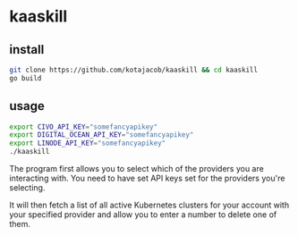 # kaaskill

## install
```sh
git clone https://github.com/kotajacob/kaaskill && cd kaaskill
go build
```

## usage
```sh
export CIVO_API_KEY="somefancyapikey"
export DIGITAL_OCEAN_API_KEY="somefancyapikey"
export LINODE_API_KEY="somefancyapikey"
./kaaskill
```

The program first allows you to select which of the providers you are
interacting with. You need to have set API keys set for the providers you're
selecting.

It will then fetch a list of all active Kubernetes clusters for your account
with your specified provider and allow you to enter a number to delete one of
them.
